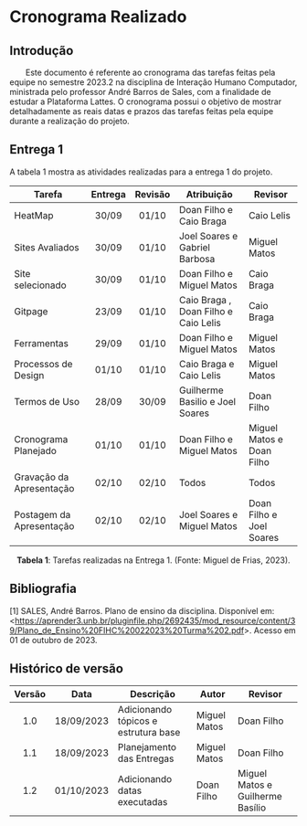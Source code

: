 # **Cronograma Realizado**

## **Introdução**

<p align="justify">
  
&emsp;&emsp;Este documento é referente ao cronograma das tarefas feitas pela equipe no semestre 2023.2 na disciplina de Interação Humano Computador, ministrada pelo professor André Barros de Sales, com a finalidade de estudar a Plataforma Lattes. O cronograma possui o objetivo de mostrar detalhadamente as reais datas e prazos das tarefas feitas pela equipe durante a realização do projeto.

</p>

## **Entrega 1**
A tabela 1 mostra as atividades realizadas para a entrega 1 do projeto.

| Tarefa       | Entrega |  Revisão  | Atribuição |Revisor|
|--------------|:-------:|:---------:|-------|-----|
| HeatMap| 30/09 | 01/10 | Doan Filho e Caio Braga | Caio Lelis |
| Sites Avaliados | 30/09 | 01/10 | Joel Soares e Gabriel Barbosa  | Miguel Matos   |
| Site selecionado| 30/09 | 01/10 | Doan Filho e Miguel Matos |Caio Braga |
| Gitpage | 23/09 | 01/10 | Caio Braga , Doan Filho e Caio Lelis | Caio Braga |
| Ferramentas | 29/09 | 01/10 | Doan Filho e Miguel Matos  | Miguel Matos   |
| Processos de Design | 01/10 | 01/10 | Caio Braga e Caio Lelis | Miguel Matos |
| Termos de Uso | 28/09 | 30/09 | Guilherme Basilio e  Joel Soares | Doan Filho | 
| Cronograma Planejado | 01/10 | 01/10 |Doan Filho e Miguel Matos   | Miguel Matos e Doan Filho  | Cronograma Realizado |   |   |Doan Filho e Miguel Matos   | Miguel Matos e  e Doan Filho e |
 Gravação da Apresentação | 02/10 | 02/10 | Todos |Todos|
| Postagem da Apresentação | 02/10 | 02/10 | Joel Soares e  Miguel Matos   | Doan Filho e Joel Soares|

<div style="text-align: center">
    <p> <b>Tabela 1</b>: Tarefas realizadas na Entrega 1. (Fonte: Miguel de Frias, 2023).</p>
</div>


## **Bibliografia**

[1] SALES, André Barros. Plano de ensino da disciplina. Disponível em: <<https://aprender3.unb.br/pluginfile.php/2692435/mod_resource/content/39/Plano_de_Ensino%20FIHC%20022023%20Turma%202.pdf>>. Acesso em 01 de outubro de 2023.


## **Histórico de versão**

| Versão | Data       |       Descrição      | Autor | Revisor |
|:------:|:----------:|----------------------|-------|---------|
| 1.0 | 18/09/2023 | Adicionando tópicos e estrutura base| Miguel Matos | Doan Filho |
| 1.1 | 18/09/2023 | Planejamento das Entregas |  Miguel Matos  | Doan Filho |
| 1.2 | 01/10/2023 | Adicionando datas executadas |  Doan Filho  | Miguel Matos e Guilherme Basílio |
